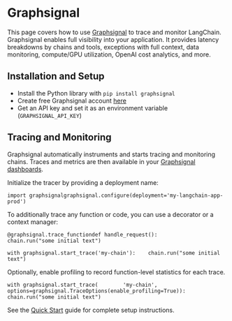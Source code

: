 Graphsignal
===========

This page covers how to use [Graphsignal](https://app.graphsignal.com) to trace and monitor LangChain. Graphsignal enables full visibility into your application. It provides latency breakdowns by chains and tools, exceptions with full context, data monitoring, compute/GPU utilization, OpenAI cost analytics, and more.

Installation and Setup[​](#installation-and-setup "Direct link to Installation and Setup")
------------------------------------------------------------------------------------------

*   Install the Python library with `pip install graphsignal`
*   Create free Graphsignal account [here](https://graphsignal.com)
*   Get an API key and set it as an environment variable (`GRAPHSIGNAL_API_KEY`)

Tracing and Monitoring[​](#tracing-and-monitoring "Direct link to Tracing and Monitoring")
------------------------------------------------------------------------------------------

Graphsignal automatically instruments and starts tracing and monitoring chains. Traces and metrics are then available in your [Graphsignal dashboards](https://app.graphsignal.com).

Initialize the tracer by providing a deployment name:

    import graphsignalgraphsignal.configure(deployment='my-langchain-app-prod')

To additionally trace any function or code, you can use a decorator or a context manager:

    @graphsignal.trace_functiondef handle_request():        chain.run("some initial text")

    with graphsignal.start_trace('my-chain'):    chain.run("some initial text")

Optionally, enable profiling to record function-level statistics for each trace.

    with graphsignal.start_trace(        'my-chain', options=graphsignal.TraceOptions(enable_profiling=True)):    chain.run("some initial text")

See the [Quick Start](https://graphsignal.com/docs/guides/quick-start/) guide for complete setup instructions.